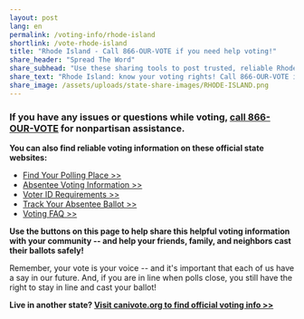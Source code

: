 ```yaml
---
layout: post
lang: en
permalink: /voting-info/rhode-island
shortlink: /vote-rhode-island
title: "Rhode Island - Call 866-OUR-VOTE if you need help voting!"
share_header: "Spread The Word"
share_subhead: "Use these sharing tools to post trusted, reliable Rhode Island voting information!"
share_text: "Rhode Island: know your voting rights! Call 866-OUR-VOTE if you need help voting, or use these official resources."
share_image: /assets/uploads/state-share-images/RHODE-ISLAND.png
---
```

### **If you have any issues or questions while voting, [call 866-OUR-VOTE](tel:8666878683) for nonpartisan assistance.**

**You can also find reliable voting information on these official state websites:**

* [Find Your Polling Place >>](https://vote.sos.ri.gov/Home/)
* [Absentee Voting Information >>](https://vote.sos.ri.gov/Voter/VotebyMail?ActiveFlag=4)
* [Voter ID Requirements >>](https://vote.sos.ri.gov/Content/Pdfs/voter_id_information.pdf)
* [Track Your Absentee Ballot >>](https://vote.sos.ri.gov/Home/UpdateVoterRecord?ActiveFlag=3)
* [Voting FAQ >>](https://docs.google.com/document/d/1mx8lF0dS0zjPTKCXgu_YKUmgbskMomaXe-dHmbiuPno/)

**Use the buttons on this page to help share this helpful voting information with your community -- and help your friends, family, and neighbors cast their ballots safely!**

Remember, your vote is your voice -- and it's important that each of us have a say in our future. And, if you are in line when polls close, you still have the right to stay in line and cast your ballot!

**Live in another state? [Visit canivote.org to find official voting info >>](https://canivote.org)**